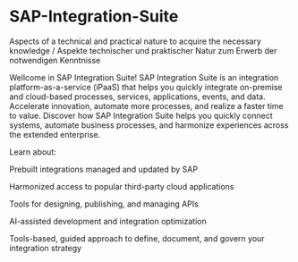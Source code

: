# SAP-Integration-Suite
Aspects of a technical and practical nature to acquire the necessary knowledge / Aspekte technischer und praktischer Natur zum Erwerb der notwendigen Kenntnisse

Wellcome in SAP Integration Suite!
SAP Integration Suite is an integration platform-as-a-service (iPaaS) that helps you quickly integrate on-premise and cloud-based processes, services, applications, events, and data. Accelerate innovation, automate more processes, and realize a faster time to value.
Discover how SAP Integration Suite helps you quickly connect systems, automate business processes, and harmonize experiences across the extended enterprise.

 
Learn about:

Prebuilt integrations managed and updated by SAP

Harmonized access to popular third-party cloud applications

Tools for designing, publishing, and managing APIs

AI-assisted development and integration optimization

Tools-based, guided approach to define, document, and govern your integration strategy
